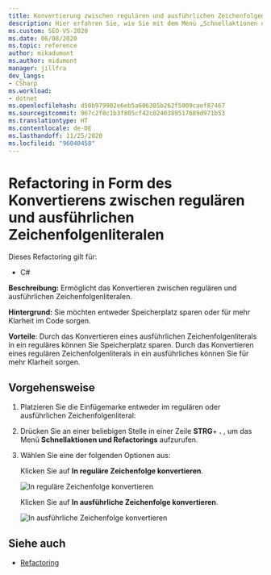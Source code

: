 ```yaml
---
title: Konvertierung zwischen regulären und ausführlichen Zeichenfolgenliteralen
description: Hier erfahren Sie, wie Sie mit dem Menü „Schnellaktionen und Refactorings…“ eine reguläre Zeichenfolge in eine ausführliche Zeichenfolge und umgekehrt konvertieren.
ms.custom: SEO-VS-2020
ms.date: 06/08/2020
ms.topic: reference
author: mikadumont
ms.author: midumont
manager: jillfra
dev_langs:
- CSharp
ms.workload:
- dotnet
ms.openlocfilehash: d50b979902e6eb5a606305b262f5009caef87467
ms.sourcegitcommit: 967c2f8c1b3f805cf42c0246389517689d971b53
ms.translationtype: HT
ms.contentlocale: de-DE
ms.lasthandoff: 11/25/2020
ms.locfileid: "96040458"
---
```

# <a name="convert-between-regular-string-and-verbatim-string-literals-refactoring"></a>Refactoring in Form des Konvertierens zwischen regulären und ausführlichen Zeichenfolgenliteralen

Dieses Refactoring gilt für:

- C#

**Beschreibung:** Ermöglicht das Konvertieren zwischen regulären und ausführlichen Zeichenfolgenliteralen.

**Hintergrund:** Sie möchten entweder Speicherplatz sparen oder für mehr Klarheit im Code sorgen.

**Vorteile**: Durch das Konvertieren eines ausführlichen Zeichenfolgenliterals in ein reguläres können Sie Speicherplatz sparen. Durch das Konvertieren eines regulären Zeichenfolgenliterals in ein ausführliches können Sie für mehr Klarheit sorgen.

## <a name="how-to"></a>Vorgehensweise

1. Platzieren Sie die Einfügemarke entweder im regulären oder ausführlichen Zeichenfolgenliteral:

2. Drücken Sie an einer beliebigen Stelle in einer Zeile **STRG**+ **.** , um das Menü **Schnellaktionen und Refactorings** aufzurufen.

3. Wählen Sie eine der folgenden Optionen aus:

    Klicken Sie auf **In reguläre Zeichenfolge konvertieren**.

    ![In reguläre Zeichenfolge konvertieren](media/convert-to-regular-string.png)

    Klicken Sie auf **In ausführliche Zeichenfolge konvertieren**.

    ![In ausführliche Zeichenfolge konvertieren](media/convert-to-verbatim-string.png)

## <a name="see-also"></a>Siehe auch

- [Refactoring](../refactoring-in-visual-studio.md)